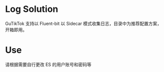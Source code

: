 # Log Solution

GuTikTok 支持以 Fluent-bit 以 Sidecar 模式收集日志，目录中为推荐配置方案，开箱即用。  

# Use

请根据需要自行更改 ES 的用户账号和密码等